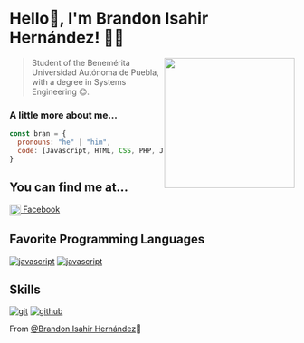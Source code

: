 <h1 > Hello👋, I'm Brandon Isahir Hernández! 👨‍💻</h1>
<img align='right' src="https://lh3.googleusercontent.com/1zYWK0KOUeg37K8Ye2-5Pvg3iGwJ63xWJTCUo4vT2iZsdb37Mam-urFuP5o6lPfC8noid2uOdiJ6LthL0-OeQq1PX5Vd7_GuWdfUrSrKG8C6paHWdk-xcag8WlOZcBMUXFqWcw2OnxbPxubA5bDMFx1Lq08O0GCMiuFZSvjMcWbOYCvnMRWvOcw_uaNIfs8w-bHrASvpaho7eEf5IwLPmKGdxpbtw4q40qZlN08eXD7hWPL2CEkiM2RZolitRj2ck36ujG1swkax018ZB3qxLNO1tsl3p53AGDGXf_nfNv3MsCnV7i2nfFOzZXNO_6O8LlShoEcwvNfqIlfqS7r6EjY2J7gkCI54blIREpXQ2761WnwarwKTA8yxtWFqEMIYXeoUWYQuT00A3Yr-O9etsKZ5wk438gXRsBDjKXYEi7X1yJpRK9LvtZh0lDjM7-RUGfiSbJJ2wZGGKCToihRMN7FmI-zGRBz6F1t6SQenYi1NDHdonnZQncg9QAQ8nMQ9zuchEzO44hl-VR2EgqBai-XXx8ZzeXGDd0foSQKRFSn0TSsGoOQC0MVe52yBx25luPIurjPvr4WE8Zx2uKBnX3yZnCdk1y2Z7pGzrnlimOxZp30FqxnazYijRndGf4DFNjewte2ZKaqpi3XUCmEbaPqID3qFrLYNSVVwtO5KIIIXiMnjZfuPQw5RKqpVlJNoqyG0TZveUhgyJDHNQDDc9SPJMwM3KVdX8h83CAi5ZmxSzvbB9ylw5QsNoA=s612-no?authuser=0" width="230">

> Student of the Benemérita Universidad Autónoma de Puebla, with a degree in Systems Engineering 😊.
### A little more about me...  

```javascript
const bran = {
  pronouns: "he" | "him",
  code: [Javascript, HTML, CSS, PHP, Java],
}
```
<h2> You can find me at... </h2>
<p>
  <a href="https://www.facebook.com/profile.php?id=100074349482886" target="blank" >
    <img align="center" src="https://cdn-icons-png.flaticon.com/512/733/733547.png" alt="instagram" height="20px" width="20px" />
     Facebook
  </a> 
</p>

<h2> Favorite Programming Languages</h2>
<p>
<a href="https://github.com/brandonihernandezc03"><img src="https://img.shields.io/badge/JS-f5f542.svg?style=for-the-badge&logo=javascript&logoColor=f5f542&labelColor=ffffff" alt="javascript"></a>
<a href="https://github.com/brandonihernandezc03"><img src="https://img.shields.io/badge/PHP-6566ba.svg?style=for-the-badge&logo=php&logoColor=6566ba&labelColor=ffffff" alt="javascript"></a>
</p>

<h2> Skills</h2>
<p>
<a href="https://github.com/brandonihernandezc03"><img src="https://img.shields.io/badge/git-F05032.svg?style=for-the-badge&logo=git&logoColor=F05032&labelColor=ffffff" alt="git"></a>
<a href="https://github.com/brandonihernandezc03"><img src="https://img.shields.io/badge/github-black.svg?style=for-the-badge&logo=github&logoColor=black&labelColor=ffffff" alt="github"></a>
</p>

From [@Brandon Isahir Hernández](https://github.com/BrandonHernz)🐤

